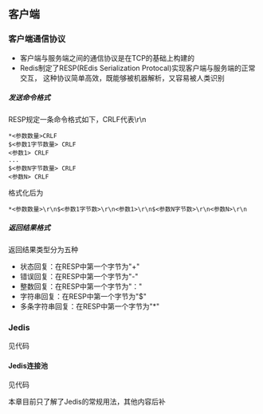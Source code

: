## 客户端

### 客户端通信协议
- 客户端与服务端之间的通信协议是在TCP的基础上构建的
- Redis制定了RESP(REdis Serialization Protocal)实现客户端与服务端的正常交互，
  这种协议简单高效，既能够被机器解析，又容易被人类识别

##### 发送命令格式
RESP规定一条命令格式如下，CRLF代表\r\n
```
*<参数数量>CRLF
$<参数1字节数量> CRLF
<参数1> CRLF
...
$<参数N字节数量> CRLF
<参数N> CRLF
```
格式化后为
```
*<参数数量>\r\n$<参数1字节数>\r\n<参数1>\r\n$<参数N字节数>\r\n<参数N>\r\n
```
##### 返回结果格式
返回结果类型分为五种
- 状态回复：在RESP中第一个字节为"+"
- 错误回复：在RESP中第一个字节为"-"
- 整数回复：在RESP中第一个字节为"："
- 字符串回复：在RESP中第一个字节为"$"
- 多条字符串回复：在RESP中第一个字节为"*"

### Jedis
见代码

#### Jedis连接池
见代码

本章目前只了解了Jedis的常规用法，其他内容后补

